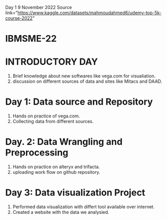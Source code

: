 Day 1 9 November 2022
Source link="https://www.kaggle.com/datasets/mahmoudahmed6/udemy-top-5k-course-2022"
# IBMSME-22

# INTRODUCTORY DAY
1. Brief knowledge about new softwares like vega.com for visualiation.
2. discussion on different sources of data and sites like Mitacs and DAAD.
# Day 1: Data source and Repository
1. Hands on practice of vega.com.
2. Collecting data from different sources.
# Day. 2: Data Wrangling and Preprocessing 
1. Hands on practice on alteryx and trifacta.
2. uploading work flow on github repository.
# Day 3: Data visualization Project 
1. Performed data visualization with differt tool available over internet.
2. Created a website with the data we analysied.

